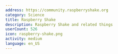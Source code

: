 ```yaml
---
address: https://community.raspberryshake.org
category: Science
title: Raspberry Shake
description: Raspberry Shake and related things
userCount: 526
icon: raspberry-shake.png
activity: medium
language: en_US
---
```

